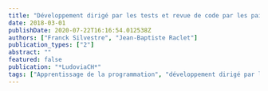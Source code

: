 ```yaml
---
title: "Développement dirigé par les tests et revue de code par les pairs pour l'apprentissage de la programmation"
date: 2018-03-01
publishDate: 2020-07-22T16:16:54.012538Z
authors: ["Franck Silvestre", "Jean-Baptiste Raclet"]
publication_types: ["2"]
abstract: ""
featured: false
publication: "*LudoviaCH*"
tags: ["Apprentissage de la programmation", "développement dirigé par les tests", "revue de code par les pairs", "évaluation par les pairs"]
---
```


